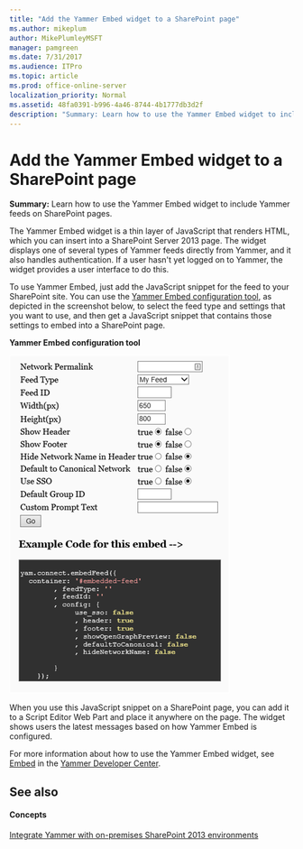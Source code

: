 ```yaml
---
title: "Add the Yammer Embed widget to a SharePoint page"
ms.author: mikeplum
author: MikePlumleyMSFT
manager: pamgreen
ms.date: 7/31/2017
ms.audience: ITPro
ms.topic: article
ms.prod: office-online-server
localization_priority: Normal
ms.assetid: 48fa0391-b996-4a46-8744-4b1777db3d2f
description: "Summary: Learn how to use the Yammer Embed widget to include Yammer feeds on SharePoint pages."
---
```


# Add the Yammer Embed widget to a SharePoint page

 **Summary:** Learn how to use the Yammer Embed widget to include Yammer feeds on SharePoint pages. 
  
The Yammer Embed widget is a thin layer of JavaScript that renders HTML, which you can insert into a SharePoint Server 2013 page. The widget displays one of several types of Yammer feeds directly from Yammer, and it also handles authentication. If a user hasn't yet logged on to Yammer, the widget provides a user interface to do this.
  
To use Yammer Embed, just add the JavaScript snippet for the feed to your SharePoint site. You can use the [Yammer Embed configuration tool](https://go.microsoft.com/fwlink/p/?LinkId=507500), as depicted in the screenshot below, to select the feed type and settings that you want to use, and then get a JavaScript snippet that contains those settings to embed into a SharePoint page.
  
**Yammer Embed configuration tool**

![Screenshot of the Yammer Embed tool](../media/YammerEmbedTool.gif)
  
When you use this JavaScript snippet on a SharePoint page, you can add it to a Script Editor Web Part and place it anywhere on the page. The widget shows users the latest messages based on how Yammer Embed is configured.
  
For more information about how to use the Yammer Embed widget, see [Embed](https://go.microsoft.com/fwlink/p/?LinkId=507501) in the [Yammer Developer Center](https://go.microsoft.com/fwlink/p/?LinkId=507502).
  
## See also

#### Concepts

[Integrate Yammer with on-premises SharePoint 2013 environments](integrate-yammer-with-on-premises-sharepoint-2013-environments.md)

